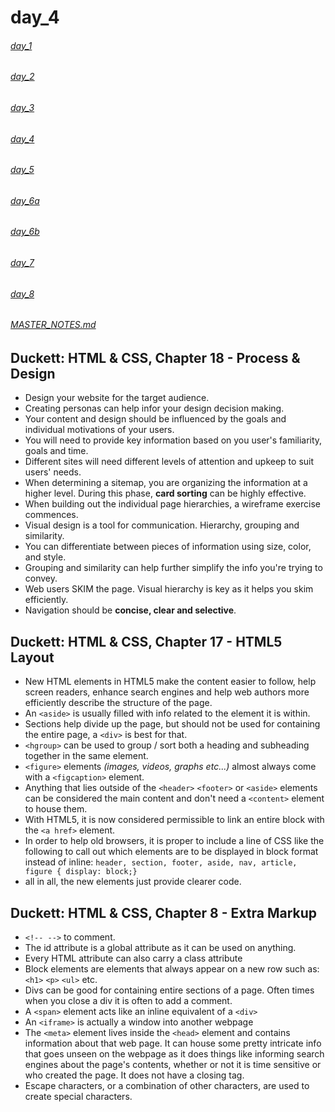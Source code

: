 # day_4

###### [day_1](day_1.md)
###### [day_2](day_2.md)
###### [day_3](day_3.md)
###### [day_4](day_4.md)
###### [day_5](day_5.md)
###### [day_6a](day_6a.md)
###### [day_6b](day_6b.md)
###### [day_7](day_7.md)
###### [day_8](day_8.md)

###### [MASTER_NOTES.md](MASTER_NOTES.md)


## Duckett: HTML & CSS, Chapter 18 - Process & Design

* Design your website for the target audience.
* Creating personas can help infor your design decision making.
* Your content and design should be influenced by the goals and individual motivations of your users.
* You will need to provide key information based on you user's familiarity, goals and time.
* Different sites will need different levels of attention and upkeep to suit users' needs.
* When determining a sitemap, you are organizing the information at a higher level. During this phase, **card sorting** can be highly effective.
* When building out the individual page hierarchies, a wireframe exercise commences.
* Visual design is a tool for communication. Hierarchy, grouping and similarity.
* You can differentiate between pieces of information using size, color, and style.
* Grouping and similarity can help further simplify the info you're trying to convey.
* Web users SKIM the page. Visual hierarchy is key as it helps you skim efficiently.
* Navigation should be **concise, clear and selective**. 


## Duckett: HTML & CSS, Chapter 17 - HTML5 Layout

* New HTML elements in HTML5 make the content easier to follow, help screen readers, enhance search engines and help web authors more efficiently describe the structure of the page.
* An ```<aside>``` is usually filled with info related to the element it is within.
* Sections help divide up the page, but should not be used for containing the entire page, a ```<div>``` is best for that.
* ```<hgroup>``` can be used to group / sort both a heading and subheading together in the same element.
* ```<figure>``` elements *(images, videos, graphs etc...)* almost always come with a ```<figcaption>``` element.
* Anything that lies outside of the ```<header>``` ```<footer>``` or ```<aside>``` elements can be considered the main content and don't need a ```<content>``` element to house them.
* With HTML5, it is now considered permissible to link an entire block with the ```<a href>``` element.
* In order to help old browsers, it is proper to include a line of CSS like the following to call out which elements are to be displayed in block format instead of inline: ```header, section, footer, aside, nav, article, figure {
  display: block;}```
* all in all, the new elements just provide clearer code.


## Duckett: HTML & CSS, Chapter 8 - Extra Markup

* ```<!-- -->``` to comment.
* The id attribute is a global attribute as it can be used on anything.
* Every HTML attribute can also carry a class attribute
* Block elements are elements that always appear on a new row such as: ```<h1>``` ```<p>``` ```<ul>``` etc.
* Divs can be good for containing entire sections of a page. Often times when you close a div it is often to add a comment.
* A ```<span>``` element acts like an inline equivalent of a ```<div>```
* An ```<iframe>``` is actually a window into another webpage
* The ```<meta>```  element lives inside the ```<head>``` element and contains information about that web page. It can house some pretty intricate info that goes unseen on the webpage as it does things like informing search engines about the page's contents, whether or not it is time sensitive or who created the page. It does not have a closing tag. 
* Escape characters, or a combination of other characters, are used to create special characters. 